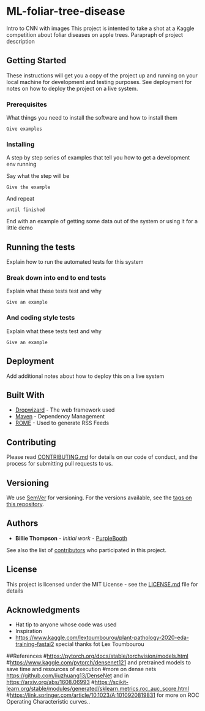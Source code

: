 # ML-foliar-tree-disease
Intro to CNN with images
This project is intented to take a shot at a Kaggle competition about foliar diseases on apple trees.
Parapraph of project description
## Getting Started

These instructions will get you a copy of the project up and running on your local machine for development and testing purposes. See deployment for notes on how to deploy the project on a live system.

### Prerequisites

What things you need to install the software and how to install them

```
Give examples
```

### Installing

A step by step series of examples that tell you how to get a development env running

Say what the step will be

```
Give the example
```

And repeat

```
until finished
```

End with an example of getting some data out of the system or using it for a little demo

## Running the tests

Explain how to run the automated tests for this system

### Break down into end to end tests

Explain what these tests test and why

```
Give an example
```

### And coding style tests

Explain what these tests test and why

```
Give an example
```

## Deployment

Add additional notes about how to deploy this on a live system

## Built With

* [Dropwizard](http://www.dropwizard.io/1.0.2/docs/) - The web framework used
* [Maven](https://maven.apache.org/) - Dependency Management
* [ROME](https://rometools.github.io/rome/) - Used to generate RSS Feeds

## Contributing

Please read [CONTRIBUTING.md](https://gist.github.com/PurpleBooth/b24679402957c63ec426) for details on our code of conduct, and the process for submitting pull requests to us.

## Versioning

We use [SemVer](http://semver.org/) for versioning. For the versions available, see the [tags on this repository](https://github.com/your/project/tags). 

## Authors

* **Billie Thompson** - *Initial work* - [PurpleBooth](https://github.com/PurpleBooth)

See also the list of [contributors](https://github.com/your/project/contributors) who participated in this project.

## License

This project is licensed under the MIT License - see the [LICENSE.md](LICENSE.md) file for details

## Acknowledgments

* Hat tip to anyone whose code was used
* Inspiration
* https://www.kaggle.com/lextoumbourou/plant-pathology-2020-eda-training-fastai2 special thanks fot Lex Toumbourou

##References 
#https://pytorch.org/docs/stable/torchvision/models.html
#https://www.kaggle.com/pytorch/densenet121 and pretrained models to save time and resources of execution
#more on dense nets https://github.com/liuzhuang13/DenseNet and in https://arxiv.org/abs/1608.06993
#https://scikit-learn.org/stable/modules/generated/sklearn.metrics.roc_auc_score.html
#https://link.springer.com/article/10.1023/A:1010920819831 for more on ROC Operating Characteristic curves..

